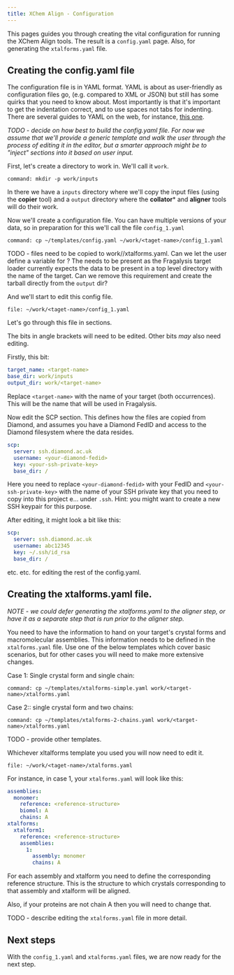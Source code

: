```yaml
---
title: XChem Align - Configuration
---
```


This pages guides you through creating the vital configuration for running the XChem Align tools.
The result is a `config.yaml` page. Also, for generating the `xtalforms.yaml` file.

## Creating the config.yaml file

The configuration file is in YAML format. YAML is about as user-friendly as configuration files go,
(e.g. compared to XML or JSON) but still has some quirks that you need to know about.
Most importantly is that it's important to get the indentation correct, and to use spaces not tabs for
indenting. There are several guides to YAML on the web, for instance,
[this one](https://www.tutorialspoint.com/yaml/yaml_basics.htm).

*TODO - decide on how best to build the config.yaml file. For now we assume that we'll provide a generic template and 
walk the user through the process of editing it in the editor, but a smarter approach might be to "inject" sections into
it based on user input.*

First, let's create a directory to work in. We'll call it `work`.

```terminal:execute
command: mkdir -p work/inputs
```

In there we have a `inputs` directory where we'll copy the input files (using the **copier** tool) and a `output`
directory where the **collator*** and **aligner** tools will do their work. 

Now we'll create a configuration file. You can have multiple versions of your data, so in preparation for this we'll 
call the file `config_1.yaml`

```terminal:execute
command: cp ~/templates/config.yaml ~/work/<taget-name>/config_1.yaml
```

TODO - files need to be copied to work/<target-name>/xtalforms.yaml. Can we let the user define a variable for
<target-name>? The <target-name> needs to be present as the Fragalysis target loader currently expects the data to be
present in a top level directory with the name of the target. Can we remove this requirement and create the tarball
directly from the `output` dir?

And we'll start to edit this config file.

```editor:open-file
file: ~/work/<taget-name>/config_1.yaml
```

Let's go through this file in sections.

The bits in angle brackets will need to be edited. Other bits *may* also need editing.

Firstly, this bit:

```yaml
target_name: <target-name>
base_dir: work/inputs
output_dir: work/<target-name>
```

Replace `<target-name>` with the name of your target (both occurrences).
This will be the name that will be used in Fragalysis.


Now edit the SCP section. This defines how the files are copied from Diamond, and assumes you have a Diamond FedID and 
access to the Diamond filesystem where the data resides.

```yaml
scp:
  server: ssh.diamond.ac.uk
  username: <your-diamond-fedid>
  key: <your-ssh-private-key>
  base_dir: /
```

Here you need to replace `<your-diamond-fedid>` with your FedID and `<your-ssh-private-key>` with the name of your SSH
private key that you need to copy into this project e... under `.ssh`. Hint: you might want to create a new SSH keypair
for this purpose.

After editing, it might look a bit like this:

```yaml
scp:
  server: ssh.diamond.ac.uk
  username: abc12345
  key: ~/.ssh/id_rsa
  base_dir: /
```

etc. etc. for editing the rest of the config.yaml.


## Creating the xtalforms.yaml file.

*NOTE - we could defer generating the xtalforms.yaml to the aligner step, or have it as a separate step that is run
prior to the aligner step.*

You need to have the information to hand on your target's crystal forms and macromolecular assemblies. This information
needs to be defined in the `xtalforms.yaml` file. Use one of the below templates which cover basic scenarios, but for
other cases you will need to make more extensive changes.

Case 1: Single crystal form and single chain:
```terminal:execute
command: cp ~/templates/xtalforms-simple.yaml work/<target-name>/xtalforms.yaml
```

Case 2:: single crystal form and two chains:
```terminal:execute
command: cp ~/templates/xtalforms-2-chains.yaml work/<target-name>/xtalforms.yaml
```

TODO - provide other templates.

Whichever xltalforms template you used you will now need to edit it.
```editor:open-file
file: ~/work/<taget-name>/xtalforms.yaml
```

For instance, in case 1, your `xtalforms.yaml` will look like this:

```yaml
assemblies:
  monomer:
    reference: <reference-structure>
    biomol: A
    chains: A
xtalforms:
  xtalform1:
    reference: <reference-structure>
    assemblies:
      1:
        assembly: monomer
        chains: A
```

For each assembly and xtalform you need to define the corresponding reference structure. This is the structure to which
crystals corresponding to that assembly and xtalform will be aligned.

Also, if your proteins are not chain A then you will need to change that.

TODO - describe editing the `xtalforms.yaml` file in more detail.

## Next steps

With the `config_1.yaml` and `xtalforms.yaml` files, we are now ready for the next step.
